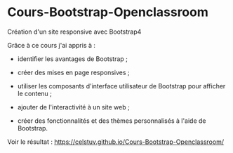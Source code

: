 # Cours-Bootstrap-Openclassroom
Création d'un site responsive avec Bootstrap4
	
Grâce à ce cours j'ai appris à : 

- identifier les avantages de Bootstrap ;

- créer des mises en page responsives ;

- utiliser les composants d'interface utilisateur de Bootstrap pour afficher le contenu ;

- ajouter de l'interactivité à un site web ;

- créer des fonctionnalités et des thèmes personnalisés à l'aide de Bootstrap.



Voir le résultat : https://celstuv.github.io/Cours-Bootstrap-Openclassroom/
